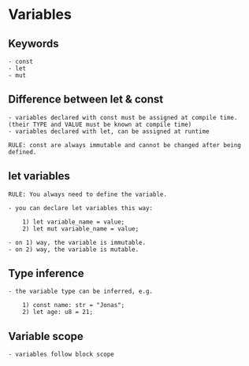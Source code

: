 # Variables

## Keywords

    - const
    - let
    - mut

## Difference between let & const

    - variables declared with const must be assigned at compile time. (their TYPE and VALUE must be known at compile time)
    - variables declared with let, can be assigned at runtime

    RULE: const are always immutable and cannot be changed after being defined.

## let variables

    RULE: You always need to define the variable.

    - you can declare let variables this way:

        1) let variable_name = value;
        2) let mut variable_name = value;

    - on 1) way, the variable is immutable.
    - on 2) way, the variable is mutable.

## Type inference

    - the variable type can be inferred, e.g.

        1) const name: str = "Jonas";
        2) let age: u8 = 21;

## Variable scope

    - variables follow block scope
